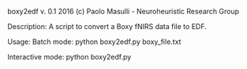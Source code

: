 boxy2edf
v. 0.1
2016
(c) Paolo Masulli - Neuroheuristic Research Group

Description:
A script to convert a Boxy fNIRS data file to EDF.

Usage:
Batch mode:
python boxy2edf.py boxy_file.txt

Interactive mode:
python boxy2edf.py
